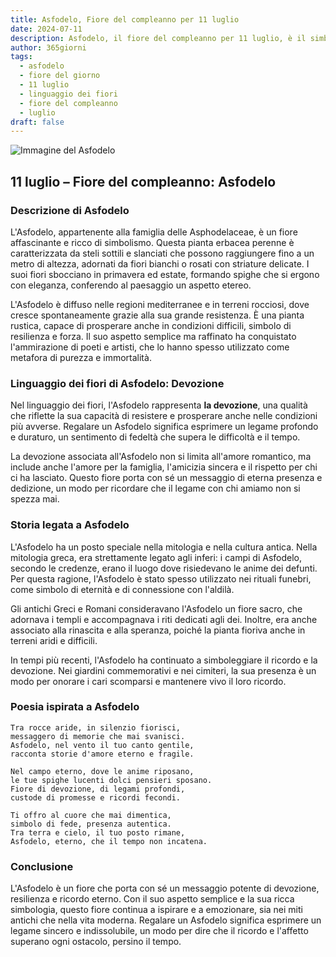 ```yaml
---
title: Asfodelo, Fiore del compleanno per 11 luglio
date: 2024-07-11
description: Asfodelo, il fiore del compleanno per 11 luglio, è il simbolo di Devozione. Scopri il suo significato unico, le storie affascinanti e la poesia che celebra la sua bellezza.
author: 365giorni
tags:
  - asfodelo
  - fiore del giorno
  - 11 luglio
  - linguaggio dei fiori
  - fiore del compleanno
  - luglio
draft: false
---
```


![Immagine del Asfodelo](https://cdn.pixabay.com/photo/2021/07/09/11/37/white-asphodel-6398913_960_720.jpg)

## 11 luglio – Fiore del compleanno: Asfodelo

### Descrizione di Asfodelo

L'Asfodelo, appartenente alla famiglia delle Asphodelaceae, è un fiore affascinante e ricco di simbolismo. Questa pianta erbacea perenne è caratterizzata da steli sottili e slanciati che possono raggiungere fino a un metro di altezza, adornati da fiori bianchi o rosati con striature delicate. I suoi fiori sbocciano in primavera ed estate, formando spighe che si ergono con eleganza, conferendo al paesaggio un aspetto etereo.

L'Asfodelo è diffuso nelle regioni mediterranee e in terreni rocciosi, dove cresce spontaneamente grazie alla sua grande resistenza. È una pianta rustica, capace di prosperare anche in condizioni difficili, simbolo di resilienza e forza. Il suo aspetto semplice ma raffinato ha conquistato l'ammirazione di poeti e artisti, che lo hanno spesso utilizzato come metafora di purezza e immortalità.

### Linguaggio dei fiori di Asfodelo: Devozione

Nel linguaggio dei fiori, l'Asfodelo rappresenta **la devozione**, una qualità che riflette la sua capacità di resistere e prosperare anche nelle condizioni più avverse. Regalare un Asfodelo significa esprimere un legame profondo e duraturo, un sentimento di fedeltà che supera le difficoltà e il tempo.

La devozione associata all'Asfodelo non si limita all'amore romantico, ma include anche l'amore per la famiglia, l'amicizia sincera e il rispetto per chi ci ha lasciato. Questo fiore porta con sé un messaggio di eterna presenza e dedizione, un modo per ricordare che il legame con chi amiamo non si spezza mai.

### Storia legata a Asfodelo

L'Asfodelo ha un posto speciale nella mitologia e nella cultura antica. Nella mitologia greca, era strettamente legato agli inferi: i campi di Asfodelo, secondo le credenze, erano il luogo dove risiedevano le anime dei defunti. Per questa ragione, l'Asfodelo è stato spesso utilizzato nei rituali funebri, come simbolo di eternità e di connessione con l'aldilà.

Gli antichi Greci e Romani consideravano l'Asfodelo un fiore sacro, che adornava i templi e accompagnava i riti dedicati agli dei. Inoltre, era anche associato alla rinascita e alla speranza, poiché la pianta fioriva anche in terreni aridi e difficili.

In tempi più recenti, l'Asfodelo ha continuato a simboleggiare il ricordo e la devozione. Nei giardini commemorativi e nei cimiteri, la sua presenza è un modo per onorare i cari scomparsi e mantenere vivo il loro ricordo.

### Poesia ispirata a Asfodelo

```
Tra rocce aride, in silenzio fiorisci,  
messaggero di memorie che mai svanisci.  
Asfodelo, nel vento il tuo canto gentile,  
racconta storie d'amore eterno e fragile.

Nel campo eterno, dove le anime riposano,  
le tue spighe lucenti dolci pensieri sposano.  
Fiore di devozione, di legami profondi,  
custode di promesse e ricordi fecondi.

Ti offro al cuore che mai dimentica,  
simbolo di fede, presenza autentica.  
Tra terra e cielo, il tuo posto rimane,  
Asfodelo, eterno, che il tempo non incatena.
```

### Conclusione

L'Asfodelo è un fiore che porta con sé un messaggio potente di devozione, resilienza e ricordo eterno. Con il suo aspetto semplice e la sua ricca simbologia, questo fiore continua a ispirare e a emozionare, sia nei miti antichi che nella vita moderna. Regalare un Asfodelo significa esprimere un legame sincero e indissolubile, un modo per dire che il ricordo e l'affetto superano ogni ostacolo, persino il tempo.